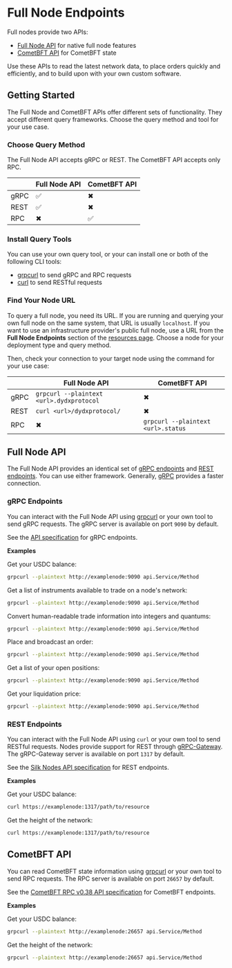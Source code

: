 # Full Node Endpoints
Full nodes provide two APIs:

- [Full Node API](#full-node-api) for native full node features
- [CometBFT API](#cometbft-api) for CometBFT state

Use these APIs to read the latest network data, to place orders quickly and efficiently, and to build upon with your own custom software.

## Getting Started

The Full Node and CometBFT APIs offer different sets of functionality. They accept different query frameworks. Choose the query method and tool for your use case.

### Choose Query Method

The Full Node API accepts gRPC or REST. The CometBFT API accepts only RPC.

|| Full Node API | CometBFT API |
| ---- | --- | ------ |
| gRPC | ✅ | ✖ |
| REST | ✅ | ✖ |
| RPC | ✖ | ✅ |

### Install Query Tools

You can use your own query tool, or your can install one or both of the following CLI tools:

- [grpcurl](https://github.com/fullstorydev/grpcurl?tab=readme-ov-file#installation) to send gRPC and RPC requests
- [curl](https://curl.se/download.html) to send RESTful requests

### Find Your Node URL

To query a full node, you need its URL. If you are running and querying your own full node on the same system, that URL is usually `localhost`. If you want to use an infrastructure provider's public full node, use a URL from the **Full Node Endpoints** section of the [resources page](../infrastructure_providers-network/resources#full-node-endpoints). Choose a node for your deployment type and query method.

Then, check your connection to your target node using the command for your use case:

|| Full Node API | CometBFT API |
| ------ | ------------- | ------------ |
| gRPC | `grpcurl --plaintext <url>.dydxprotocol` | ✖ |
| REST | `curl <url>/dydxprotocol/`  | ✖ |
| RPC | ✖ | `grpcurl --plaintext <url>.status` |

## Full Node API
The Full Node API provides an identical set of 
[gRPC endpoints](#grpc) and 
[REST endpoints](#rest-grpc-gateway). You can use either framework. Generally, [gRPC](https://grpc.io/) provides a faster connection.

### gRPC Endpoints
You can interact with the Full Node API using [grpcurl](https://github.com/fullstorydev/grpcurl?tab=readme-ov-file#installation) or your own tool to send gRPC requests. The gRPC server is available on port `9090` by default.

See the [API specification]() for gRPC endpoints.

**Examples**

Get your USDC balance:
```bash
grpcurl --plaintext http://examplenode:9090 api.Service/Method
```

Get a list of instruments available to trade on a node's network:
```bash
grpcurl --plaintext http://examplenode:9090 api.Service/Method
```

Convert human-readable trade information into integers and quantums:
```bash
grpcurl --plaintext http://examplenode:9090 api.Service/Method
```

Place and broadcast an order:
```bash
grpcurl --plaintext http://examplenode:9090 api.Service/Method
```

Get a list of your open positions:
```bash
grpcurl --plaintext http://examplenode:9090 api.Service/Method
```

Get your liquidation price:
```bash
grpcurl --plaintext http://examplenode:9090 api.Service/Method
```

### REST Endpoints
You can interact with the Full Node API using `curl` or your own tool to send RESTful requests. Nodes provide support for REST through [gRPC-Gateway](https://grpc-ecosystem.github.io/grpc-gateway/). The gRPC-Gateway server is available on port `1317` by default.

See the [Silk Nodes API specification](https://dydx.api.silknodes.io/swagger/#/) for REST endpoints.

**Examples**

Get your USDC balance:
```bash
curl https://examplenode:1317/path/to/resource
```

Get the height of the network:
```bash
curl https://examplenode:1317/path/to/resource
```

## CometBFT API
You can read CometBFT state information using [grpcurl](https://github.com/fullstorydev/grpcurl?tab=readme-ov-file#installation) or your own tool to send RPC requests. The RPC server is available on port `26657` by default.

See the [CometBFT RPC v0.38 API specification](https://docs.cometbft.com/v0.38/rpc) for CometBFT endpoints.

**Examples**

Get your USDC balance:
```bash
grpcurl --plaintext http://examplenode:26657 api.Service/Method
```

Get the height of the network:
```bash
grpcurl --plaintext http://examplenode:26657 api.Service/Method
```